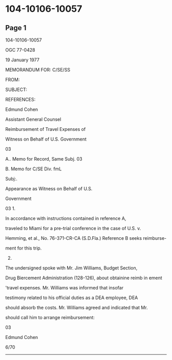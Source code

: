 # 104-10106-10057

## Page 1

104-10106-10057

OGC 77-0428

19 January 1977

MEMORANDUM FOR: C/SE/SS

FROM:

SUBJECT:

REFERENCES:

Edmund Cohen

Assistant General Counsel

Reimbursement of Travel Expenses of

Witness on Behalf of U.S. Government

03

A.. Memo for Record, Same Subj. 03

B. Memo for C/SE Div. fmL

Subj:.

Appearance as Witness on Behalf of U.S.

Government

03 1.

In accordance with instructions contained in reference A,

traveled to Miami for a pre-trial conference in the case of U.S. v.

Hemming, et al., No. 76-371-CR-CA (S.D.Fla.) Reference B seeks reimburse-

ment for this trip.

2.

The undersigned spoke with Mr. Jim Williams, Budget Section,

Drug Biercement Administration (128-126), about obtainine reimb in ement

'travel expenses. Mr. Williams was informed that insofar

testimony related to his official duties as a DEA employee, DEA

should absorb the costs. Mr. Williams agreed and indicated that Mr.

should call him to arrange reimbursement:

03

Edmund Cohen

6/70

---


